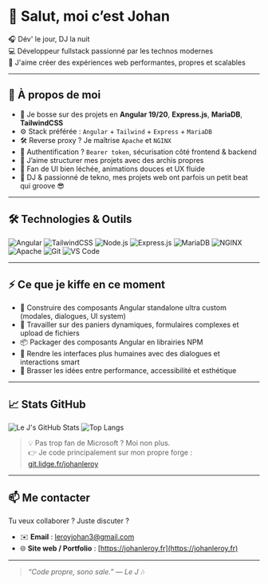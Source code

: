 # 👋 Salut, moi c’est Johan

🎧 Dév' le jour, DJ la nuit  
💻 Développeur fullstack passionné par les technos modernes  
🚀 J'aime créer des expériences web performantes, propres et scalables

---

## 🧠 À propos de moi

- 🔭 Je bosse sur des projets en **Angular 19/20**, **Express.js**, **MariaDB**, **TailwindCSS**
- ⚙️ Stack préférée : `Angular` + `Tailwind` + `Express` + `MariaDB`
- 🛠️ Reverse proxy ? Je maîtrise `Apache` et `NGINX`
- 🔐 Authentification ? `Bearer token`, sécurisation côté frontend & backend
- 🧩 J’aime structurer mes projets avec des archis propres
- 🎨 Fan de UI bien léchée, animations douces et UX fluide
- 🎵 DJ & passionné de tekno, mes projets web ont parfois un petit beat qui groove 😎

---

## 🛠️ Technologies & Outils

![Angular](https://img.shields.io/badge/-Angular-DD0031?style=for-the-badge&logo=angular&logoColor=white)
![TailwindCSS](https://img.shields.io/badge/-TailwindCSS-06B6D4?style=for-the-badge&logo=tailwindcss&logoColor=white)
![Node.js](https://img.shields.io/badge/-Node.js-339933?style=for-the-badge&logo=nodedotjs&logoColor=white)
![Express.js](https://img.shields.io/badge/-Express.js-000000?style=for-the-badge&logo=express&logoColor=white)
![MariaDB](https://img.shields.io/badge/-MariaDB-003545?style=for-the-badge&logo=mariadb&logoColor=white)
![NGINX](https://img.shields.io/badge/-NGINX-009639?style=for-the-badge&logo=nginx&logoColor=white)
![Apache](https://img.shields.io/badge/-Apache-D22128?style=for-the-badge&logo=apache&logoColor=white)
![Git](https://img.shields.io/badge/-Git-F05032?style=for-the-badge&logo=git&logoColor=white)
![VS Code](https://img.shields.io/badge/-VSCode-007ACC?style=for-the-badge&logo=visualstudiocode&logoColor=white)

---

## ⚡ Ce que je kiffe en ce moment

- 🧰 Construire des composants Angular standalone ultra custom (modales, dialogues, UI system)
- 🛒 Travailler sur des paniers dynamiques, formulaires complexes et upload de fichiers
- 📦 Packager des composants Angular en librairies NPM
- 💬 Rendre les interfaces plus humaines avec des dialogues et interactions smart
- 🧪 Brasser les idées entre performance, accessibilité et esthétique

---

## 📈 Stats GitHub

![Le J's GitHub Stats](https://github-readme-stats.vercel.app/api?username=JohanLeroy&show_icons=true&theme=radical)
![Top Langs](https://github-readme-stats.vercel.app/api/top-langs/?username=JohanLeroy&layout=compact&theme=radical)

> 💡 Pas trop fan de Microsoft ? Moi non plus.  
> 👉 Je code principalement sur mon propre forge : [git.lidge.fr/johanleroy](https://git.lidge.fr/johanleroy)

---

## 📫 Me contacter

Tu veux collaborer ? Juste discuter ?

- ✉️ **Email** : leroyjohan3@gmail.com  
- 🌐 **Site web / Portfolio** : [https://johanleroy.fr](https://johanleroy.fr)

---

> _“Code propre, sono sale.” — Le J_ 🎶
